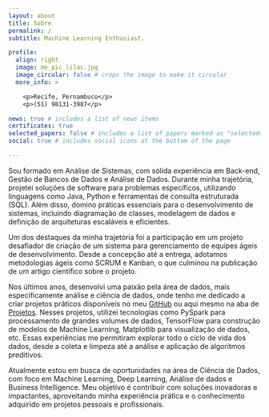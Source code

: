 ```yaml
---
layout: about
title: Sobre
permalink: /
subtitle: Machine Learning Enthusiast.

profile:
  align: right
  image: me_pic_lilac.jpg
  image_circular: false # crops the image to make it circular
  more_info: >

    <p>Recife, Pernambuco</p>
    <p>(51) 98131-3987</p>

news: true # includes a list of news items
certificates: true
selected_papers: false # includes a list of papers marked as "selected={true}"
social: true # includes social icons at the bottom of the page

---
```

Sou formado em Análise de Sistemas, com sólida experiência em Back-end, Gestão de Bancos de Dados e Análise de Dados. Durante minha trajetória, projetei soluções de software para problemas específicos, utilizando linguagens como Java, Python e ferramentas de consulta estruturada (SQL). Além disso, domino práticas essenciais para o desenvolvimento de sistemas, incluindo diagramação de classes, modelagem de dados e definição de arquiteturas escaláveis e eficientes.

Um dos destaques da minha trajetória foi a participação em um projeto desafiador de criação de um sistema para gerenciamento de equipes ágeis de desenvolvimento. Desde a concepção até a entrega, adotamos metodologias ágeis como SCRUM e Kanban, o que culminou na publicação de um artigo científico sobre o projeto.

Nos últimos anos, desenvolvi uma paixão pela área de dados, mais especificamente análise e ciência de dados, onde tenho me dedicado a criar projetos práticos disponíveis no meu [GitHub](https://github.com/MauricioAguiar) ou aqui mesmo na aba de [Projetos](/projects). Nesses projetos, utilizei tecnologias como PySpark para processamento de grandes volumes de dados, TensorFlow para construção de modelos de Machine Learning, Matplotlib para visualização de dados, etc. Essas experiências me permitiram explorar todo o ciclo de vida dos dados, desde a coleta e limpeza até a análise e aplicação de algoritmos preditivos.

Atualmente estou em busca de oportunidades na área de Ciência de Dados, com foco em Machine Learning, Deep Learning, Análise de dados e Business Intelligence. Meu objetivo é contribuir com soluções inovadoras e impactantes, aproveitando minha experiência prática e o conhecimento adquirido em projetos pessoais e profissionais.
